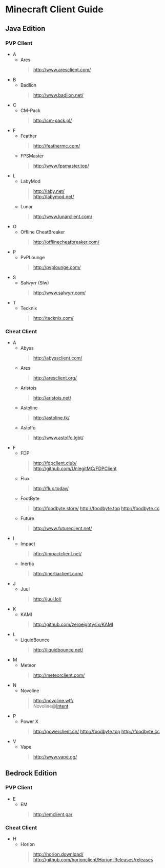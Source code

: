 # Minecraft Client Guide
## Java Edition
### PVP Client
- A
    - Ares
        > http://www.aresclient.com/
- B
    - Badlion
        > http://www.badlion.net/
- C
    - CM-Pack
        > http://cm-pack.pl/
- F
    - Feather
        > http://feathermc.com/
    - FPSMaster
        > http://www.fpsmaster.top/
- L
    - LabyMod
        > http://laby.net/  
        > http://labymod.net/
    - Lunar
        > http://www.lunarclient.com/
- O
    - Offline CheatBreaker
        > http://offlinecheatbreaker.com/
- P
    - PvPLounge
        > http://pvplounge.com/
- S
    - Salwyrr (Slw)
        > http://www.salwyrr.com/
- T
    - Tecknix
        > http://tecknix.com/

### Cheat Client
- A
    - Abyss
        > http://abyssclient.com/
    - Ares
        > http://aresclient.org/
    - Aristois
        > http://aristois.net/
    - Astoline
        > http://astoline.tk/
    - Astolfo
        > http://www.astolfo.lgbt/
- F
    - FDP
        > http://fdpclient.club/  
        > http://github.com/UnlegitMC/FDPClient
    - Flux
        > http://flux.today/
    - FootByte
        > http://foodbyte.store/
        > http://foodbyte.top
        > http://foodbyte.cc
    - Future
        > http://www.futureclient.net/
- I
    - Impact
        > http://impactclient.net/
    - Inertia
        > http://inertiaclient.com/
- J
    - Juul
        > http://juul.lol/
- K
    - KAMI
        > http://github.com/zeroeightysix/KAMI
- L
    - LiquidBounce
        > http://liquidbounce.net/
- M
    - Meteor
        > http://meteorclient.com/
- N
    - Novoline
        > http://novoline.wtf/  
        > Novoline@[Intent](http://intent.store/)
- P
    - Power X
        > http://powerclient.cn/
        > http://foodbyte.top
        > http://foodbyte.cc
- V
    - Vape
        > http://www.vape.gg/

## Bedrock Edition
### PVP Client
- E
    - EM
        > http://emclient.ga/ 

### Cheat Client
- H
    - Horion
        > http://horion.download/  
        > http://github.com/horionclient/Horion-Releases/releases
